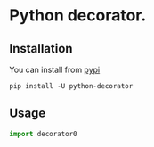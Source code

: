 # Python decorator.

## Installation

You can install from [pypi](https://pypi.org/project/python-decorator/)

```console
pip install -U python-decorator
```

## Usage

```python
import decorator0
```
